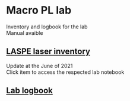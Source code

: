 # Macro PL lab
Inventory and logbook for the lab  
Manual avaible

## [LASPE laser inventory](https://github.com/Yao-Ch/MacroPL/blob/0cde507f1b33ba938c9266e8064e62ecfbe0f820/LASPE_laser_inventory.md)
Update at the June of 2021  
Click item to access the respected lab notebook


## [Lab logbook](https://github.com/Yao-Ch/MacroPL/blob/6b4a794da2a26679a2153f809e1ed62c2a3f0600/logbook.md)



